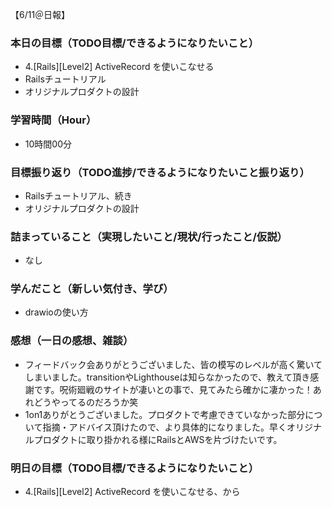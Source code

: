 【6/11＠日報】
### 本日の目標（TODO目標/できるようになりたいこと）
- 4.[Rails][Level2] ActiveRecord を使いこなせる
- Railsチュートリアル
- オリジナルプロダクトの設計
### 学習時間（Hour）
- 10時間00分
### 目標振り返り（TODO進捗/できるようになりたいこと振り返り）
- Railsチュートリアル、続き
- オリジナルプロダクトの設計
### 詰まっていること（実現したいこと/現状/行ったこと/仮説）
- なし
### 学んだこと（新しい気付き、学び）
- drawioの使い方
### 感想（一日の感想、雑談）
- フィードバック会ありがとうございました、皆の模写のレベルが高く驚いてしまいました。transitionやLighthouseは知らなかったので、教えて頂き感謝です。呪術廻戦のサイトが凄いとの事で、見てみたら確かに凄かった！あれどうやってるのだろうか笑
- 1on1ありがとうございました。プロダクトで考慮できていなかった部分について指摘・アドバイス頂けたので、より具体的になりました。早くオリジナルプロダクトに取り掛かれる様にRailsとAWSを片づけたいです。
### 明日の目標（TODO目標/できるようになりたいこと）
- 4.[Rails][Level2] ActiveRecord を使いこなせる、から
